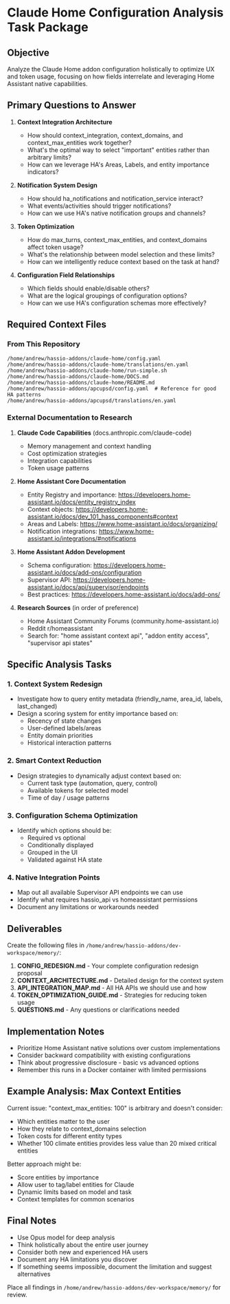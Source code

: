 # Claude Home Configuration Analysis Task Package

## Objective
Analyze the Claude Home addon configuration holistically to optimize UX and token usage, focusing on how fields interrelate and leveraging Home Assistant native capabilities.

## Primary Questions to Answer

1. **Context Integration Architecture**
   - How should context_integration, context_domains, and context_max_entities work together?
   - What's the optimal way to select "important" entities rather than arbitrary limits?
   - How can we leverage HA's Areas, Labels, and entity importance indicators?

2. **Notification System Design**
   - How should ha_notifications and notification_service interact?
   - What events/activities should trigger notifications?
   - How can we use HA's native notification groups and channels?

3. **Token Optimization**
   - How do max_turns, context_max_entities, and context_domains affect token usage?
   - What's the relationship between model selection and these limits?
   - How can we intelligently reduce context based on the task at hand?

4. **Configuration Field Relationships**
   - Which fields should enable/disable others?
   - What are the logical groupings of configuration options?
   - How can we use HA's configuration schemas more effectively?

## Required Context Files

### From This Repository
```
/home/andrew/hassio-addons/claude-home/config.yaml
/home/andrew/hassio-addons/claude-home/translations/en.yaml
/home/andrew/hassio-addons/claude-home/run-simple.sh
/home/andrew/hassio-addons/claude-home/DOCS.md
/home/andrew/hassio-addons/claude-home/README.md
/home/andrew/hassio-addons/apcupsd/config.yaml  # Reference for good HA patterns
/home/andrew/hassio-addons/apcupsd/translations/en.yaml
```

### External Documentation to Research

1. **Claude Code Capabilities** (docs.anthropic.com/claude-code)
   - Memory management and context handling
   - Cost optimization strategies
   - Integration capabilities
   - Token usage patterns

2. **Home Assistant Core Documentation**
   - Entity Registry and importance: https://developers.home-assistant.io/docs/entity_registry_index
   - Context objects: https://developers.home-assistant.io/docs/dev_101_hass_components#context
   - Areas and Labels: https://www.home-assistant.io/docs/organizing/
   - Notification integrations: https://www.home-assistant.io/integrations/#notifications

3. **Home Assistant Addon Development**
   - Schema configuration: https://developers.home-assistant.io/docs/add-ons/configuration
   - Supervisor API: https://developers.home-assistant.io/docs/api/supervisor/endpoints
   - Best practices: https://developers.home-assistant.io/docs/add-ons/

4. **Research Sources** (in order of preference)
   - Home Assistant Community Forums (community.home-assistant.io)
   - Reddit r/homeassistant
   - Search for: "home assistant context api", "addon entity access", "supervisor api states"

## Specific Analysis Tasks

### 1. Context System Redesign
- Investigate how to query entity metadata (friendly_name, area_id, labels, last_changed)
- Design a scoring system for entity importance based on:
  - Recency of state changes
  - User-defined labels/areas
  - Entity domain priorities
  - Historical interaction patterns

### 2. Smart Context Reduction
- Design strategies to dynamically adjust context based on:
  - Current task type (automation, query, control)
  - Available tokens for selected model
  - Time of day / usage patterns

### 3. Configuration Schema Optimization
- Identify which options should be:
  - Required vs optional
  - Conditionally displayed
  - Grouped in the UI
  - Validated against HA state

### 4. Native Integration Points
- Map out all available Supervisor API endpoints we can use
- Identify what requires hassio_api vs homeassistant permissions
- Document any limitations or workarounds needed

## Deliverables

Create the following files in `/home/andrew/hassio-addons/dev-workspace/memory/`:

1. **CONFIG_REDESIGN.md** - Your complete configuration redesign proposal
2. **CONTEXT_ARCHITECTURE.md** - Detailed design for the context system
3. **API_INTEGRATION_MAP.md** - All HA APIs we should use and how
4. **TOKEN_OPTIMIZATION_GUIDE.md** - Strategies for reducing token usage
5. **QUESTIONS.md** - Any questions or clarifications needed

## Implementation Notes

- Prioritize Home Assistant native solutions over custom implementations
- Consider backward compatibility with existing configurations
- Think about progressive disclosure - basic vs advanced options
- Remember this runs in a Docker container with limited permissions

## Example Analysis: Max Context Entities

Current issue: "context_max_entities: 100" is arbitrary and doesn't consider:
- Which entities matter to the user
- How they relate to context_domains selection
- Token costs for different entity types
- Whether 100 climate entities provides less value than 20 mixed critical entities

Better approach might be:
- Score entities by importance
- Allow user to tag/label entities for Claude
- Dynamic limits based on model and task
- Context templates for common scenarios

## Final Notes

- Use Opus model for deep analysis
- Think holistically about the entire user journey
- Consider both new and experienced HA users
- Document any HA limitations you discover
- If something seems impossible, document the limitation and suggest alternatives

Place all findings in `/home/andrew/hassio-addons/dev-workspace/memory/` for review.